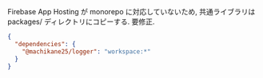 Firebase App Hosting が monorepo に対応していないため, 共通ライブラリは packages/ ディレクトリにコピーする.
要修正.

```json
{
  "dependencies": {
    "@machikane25/logger": "workspace:*"
  }
}
```